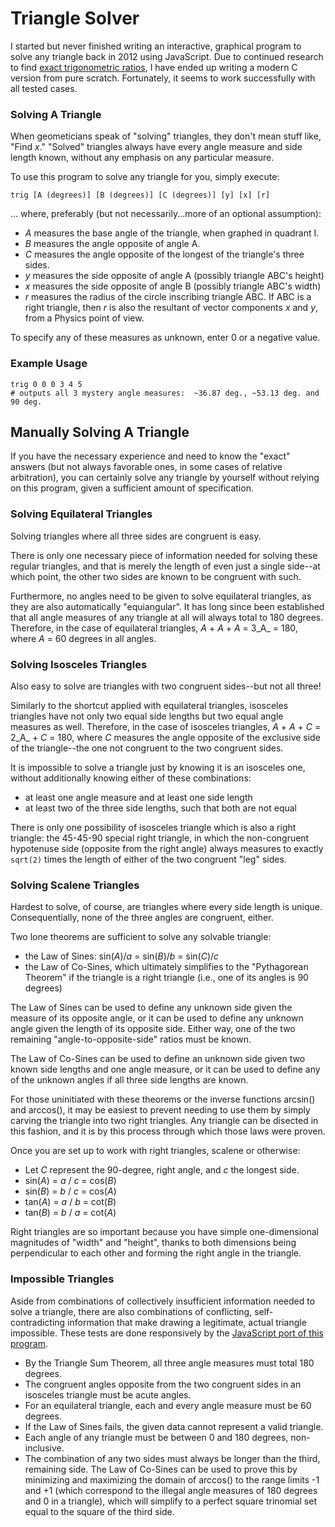 # Triangle Solver

I started but never finished writing an interactive, graphical program to solve any triangle back in 2012 using JavaScript.  Due to continued research to find [exact trigonometric ratios](http://cxd4.github.io/trig), I have ended up writing a modern C version from pure scratch.  Fortunately, it seems to work successfully with all tested cases.

### Solving A Triangle

When geometicians speak of "solving" triangles, they don't mean stuff like, "Find _x_."  "Solved" triangles always have every angle measure and side length known, without any emphasis on any particular measure.

To use this program to solve any triangle for you, simply execute:

`trig [A (degrees)] [B (degrees)] [C (degrees)] [y] [x] [r]`

... where, preferably (but not necessarily...more of an optional assumption):

* _A_ measures the base angle of the triangle, when graphed in quadrant I.
* _B_ measures the angle opposite of angle A.
* _C_ measures the angle opposite of the longest of the triangle's three sides.
* _y_ measures the side opposite of angle A (possibly triangle ABC's height)
* _x_ measures the side opposite of angle B (possibly triangle ABC's width)
* _r_ measures the radius of the circle inscribing triangle ABC.  If ABC is a right triangle, then _r_ is also the resultant of vector components _x_ and _y_, from a Physics point of view.

To specify any of these measures as unknown, enter 0 or a negative value.

### Example Usage
```
trig 0 0 0 3 4 5
# outputs all 3 mystery angle measures:  ~36.87 deg., ~53.13 deg. and 90 deg.
```

## Manually Solving A Triangle

If you have the necessary experience and need to know the "exact" answers (but not always favorable ones, in some cases of relative arbitration), you can certainly solve any triangle by yourself without relying on this program, given a sufficient amount of specification.

### Solving Equilateral Triangles

Solving triangles where all three sides are congruent is easy.

There is only one necessary piece of information needed for solving these regular triangles, and that is merely the length of even just a single side--at which point, the other two sides are known to be congruent with such.

Furthermore, no angles need to be given to solve equilateral triangles, as they are also automatically "equiangular".  It has long since been established that all angle measures of any triangle at all will always total to 180 degrees.  Therefore, in the case of equilateral triangles, _A_ + _A_ + _A_ = 3_A_ = 180, where _A_ = 60 degrees in all angles.

### Solving Isosceles Triangles

Also easy to solve are triangles with two congruent sides--but not all three!

Similarly to the shortcut applied with equilateral triangles, isosceles triangles have not only two equal side lengths but two equal angle measures as well.  Therefore, in the case of isosceles triangles, _A_ + _A_ + _C_ = 2_A_ + _C_ = 180, where _C_ measures the angle opposite of the exclusive side of the triangle--the one not congruent to the two congruent sides.

It is impossible to solve a triangle just by knowing it is an isosceles one, without additionally knowing either of these combinations:

* at least one angle measure and at least one side length
* at least two of the three side lengths, such that both are not equal

There is only one possibility of isosceles triangle which is also a right triangle:  the 45-45-90 special right triangle, in which the non-congruent hypotenuse side (opposite from the right angle) always measures to exactly `sqrt(2)` times the length of either of the two congruent "leg" sides.

### Solving Scalene Triangles

Hardest to solve, of course, are triangles where every side length is unique.  Consequentially, none of the three angles are congruent, either.

Two lone theorems are sufficient to solve any solvable triangle:

* the Law of Sines:  sin(_A_)/_a_ = sin(_B_)/_b_ = sin(_C_)/_c_
* the Law of Co-Sines, which ultimately simplifies to the "Pythagorean Theorem" if the triangle is a right triangle (i.e., one of its angles is 90 degrees)

The Law of Sines can be used to define any unknown side given the measure of its opposite angle, or it can be used to define any unknown angle given the length of its opposite side.  Either way, one of the two remaining "angle-to-opposite-side" ratios must be known.

The Law of Co-Sines can be used to define an unknown side given two known side lengths and one angle measure, or it can be used to define any of the unknown angles if all three side lengths are known.

For those uninitiated with these theorems or the inverse functions arcsin() and arccos(), it may be easiest to prevent needing to use them by simply carving the triangle into two right triangles.  Any triangle can be disected in this fashion, and it is by this process through which those laws were proven.

Once you are set up to work with right triangles, scalene or otherwise:

* Let _C_ represent the 90-degree, right angle, and _c_ the longest side.
* sin(_A_) = _a_ / _c_ = cos(_B_)
* sin(_B_) = _b_ / _c_ = cos(_A_)
* tan(_A_) = _a_ / _b_ = cot(_B_)
* tan(_B_) = _b_ / _a_ = cot(_A_)

Right triangles are so important because you have simple one-dimensional magnitudes of "width" and "height", thanks to both dimensions being perpendicular to each other and forming the right angle in the triangle.

### Impossible Triangles

Aside from combinations of collectively insufficient information needed to solve a triangle, there are also combinations of conflicting, self-contradicting information that make drawing a legitimate, actual triangle impossible.  These tests are done responsively by the [JavaScript port of this program](http://cxd4.github.io/trig).

* By the Triangle Sum Theorem, all three angle measures must total 180 degrees.
* The congruent angles opposite from the two congruent sides in an isosceles triangle must be acute angles.
* For an equilateral triangle, each and every angle measure must be 60 degrees.
* If the Law of Sines fails, the given data cannot represent a valid triangle.
* Each angle of any triangle must be between 0 and 180 degrees, non-inclusive.
* The combination of any two sides must always be longer than the third, remaining side.  The Law of Co-Sines can be used to prove this by minimizing and maximizing the domain of arccos() to the range limits -1 and +1 (which correspond to the illegal angle measures of 180 degrees and 0 in a triangle), which will simplify to a perfect square trinomial set equal to the square of the third side.
